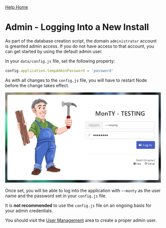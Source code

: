 [Help Home](readme.md)

# Admin - Logging Into a New Install

As part of the database creation script, the domain `administrator` account is greanted admin access.
If you do not have access to that account, you can get started by using the default admin user.

In your `data/config.js` file, set the following property:

```javascript
config.application.tempAdminPassword = 'password'
```

As with all changes to the `config.js` file, you will have to restart Node
before the change takes effect.

![Login Prompt](images/adminLogin.png)

Once set, you will be able to log into the application with `~~monty` as
the user name and the password set in your `config.js` file.

It is **not recommended** to use the `config.js` file on an ongoing basis
for your admin credentials.

You should visit the [User Management](admin-userManagement.md) area
to create a proper admin user.

